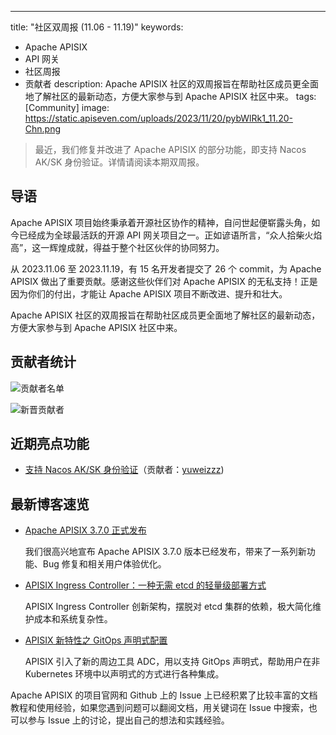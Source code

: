 ---
title: "社区双周报 (11.06 - 11.19)"
keywords:
- Apache APISIX
- API 网关
- 社区周报
- 贡献者
description: Apache APISIX 社区的双周报旨在帮助社区成员更全面地了解社区的最新动态，方便大家参与到 Apache APISIX 社区中来。
tags: [Community]
image: https://static.apiseven.com/uploads/2023/11/20/pybWlRk1_11.20-Chn.png

> 最近，我们修复并改进了 Apache APISIX 的部分功能，即支持 Nacos AK/SK 身份验证。详情请阅读本期双周报。
<!--truncate-->

## 导语

Apache APISIX 项目始终秉承着开源社区协作的精神，自问世起便崭露头角，如今已经成为全球最活跃的开源 API 网关项目之一。正如谚语所言，“众人拾柴火焰高”，这一辉煌成就，得益于整个社区伙伴的协同努力。

从 2023.11.06 至 2023.11.19，有 15 名开发者提交了 26 个 commit，为 Apache APISIX 做出了重要贡献。感谢这些伙伴们对 Apache APISIX 的无私支持！正是因为你们的付出，才能让 Apache APISIX 项目不断改进、提升和壮大。

Apache APISIX 社区的双周报旨在帮助社区成员更全面地了解社区的最新动态，方便大家参与到 Apache APISIX 社区中来。

## 贡献者统计

![贡献者名单](https://static.apiseven.com/uploads/2023/11/20/j4c7LdeJ_11.20-Con.png)

![新晋贡献者](https://static.apiseven.com/uploads/2023/11/20/eaimWsfQ_11.20-New.png)

## 近期亮点功能

- [支持 Nacos AK/SK 身份验证](https://github.com/apache/apisix/pull/10445)（贡献者：[yuweizzz](https://github.com/yuweizzz))

## 最新博客速览

- [Apache APISIX 3.7.0 正式发布](https://apisix.apache.org/zh/blog/2023/11/21/release-apache-apisix-3.7.0/)

  我们很高兴地宣布 Apache APISIX 3.7.0 版本已经发布，带来了一系列新功能、Bug 修复和相关用户体验优化。

- [APISIX Ingress Controller：一种无需 etcd 的轻量级部署方式](https://apisix.apache.org/zh/blog/2023/10/18/ingress-apisix/)

  APISIX Ingress Controller 创新架构，摆脱对 etcd 集群的依赖，极大简化维护成本和系统复杂性。

- [APISIX 新特性之 GitOps 声明式配置](https://apisix.apache.org/zh/blog/2023/10/07/apisix-gitops-adc/)

  APISIX 引入了新的周边工具 ADC，用以支持 GitOps 声明式，帮助用户在非 Kubernetes 环境中以声明式的方式进行各种集成。

Apache APISIX 的项目官网和 Github 上的 Issue 上已经积累了比较丰富的文档教程和使用经验，如果您遇到问题可以翻阅文档，用关键词在 Issue 中搜索，也可以参与 Issue 上的讨论，提出自己的想法和实践经验。

